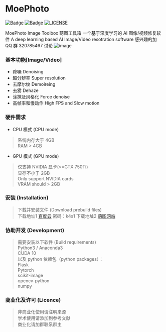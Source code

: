 # MoePhoto

[![Badge](https://img.shields.io/badge/version-5.3.1-brightgreen.svg)](https://github.com/opteroncx/MoePhoto/blob/master/update_log.txt)
[![Badge](https://img.shields.io/badge/link-may--workshop-blueviolet.svg)](http://may-workshop.com/?page_id=373)
[![LICENSE](https://img.shields.io/badge/license-Anti%20996-blue.svg)](https://github.com/996icu/996.ICU/blob/master/LICENSE)

MoePhoto Image Toolbox 萌图工具箱
一个基于深度学习的 AI 图像/视频修复软件
A deep learning based AI Image/Video resotration software
感兴趣的加 QQ 群 320785467 讨论
![image](https://github.com/opteroncx/MoePhoto/blob/master/images/example1s.png)

### 基本功能[Image/Video]

- 降噪 Denoising
- 超分辨率 Super resolution
- 去摩尔纹 Demoireing 
- 去雾 Dehaze
- 涂抹及风格化 Force denoise
- 高帧率和慢动作 High FPS and Slow motion

### 硬件需求

- CPU 模式 (CPU mode)  
> 系统内存大于 4GB  
> RAM > 4GB  
- GPU 模式 (GPU mode)  
> 仅支持 NVIDIA 显卡(>=GTX 750Ti)  
> 显存不小于 2GB  
> Only support NVIDIA cards  
> VRAM should > 2GB  

### 安装 (Installation)

> 下载并安装文件 (Download prebuild files)  
> 下载地址1 [百度云](http://pan.baidu.com/s/1W5DQTepe6jT6TGu4QFAPXg) 密码：k4s1
> 下载地址2 [萌图网站](https://pan.moephoto.tech:2233/index.php/s/B3o74e6AXHGxEjQ) 

### 协助开发 (Development)

> 需要安装以下软件 (Build requirements)  
> Python3 / Anaconda3  
> CUDA 10  
> 以及 python 依赖包（python packages）：  
> Flask  
> Pytorch  
> scikit-image  
> opencv-python  
> numpy  

### 商业化及许可 (Licence)

> 非商业化使用请注明来源  
> 学术使用请添加到参考文献  
> 商业化请加群联系群主  
